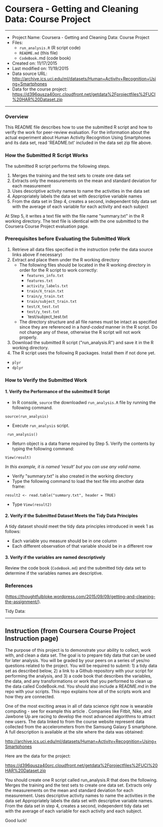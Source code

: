 
Coursera - Getting and Cleaning Data: Course Project
=================

----------
- Project Name: Coursera - Getting and Cleaning Data: Course Project
- Files:
    - `run_analysis.R` (R script code)
    - `README.md` (this file)
    - `CodeBook.`md (code book)
- Created on: 11/17/2015
- Last modified on: 11/19/2015
- Data source URL: 
http://archive.ics.uci.edu/ml/datasets/Human+Activity+Recognition+Using+Smartphones 
- Data for the course project:
https://d396qusza40orc.cloudfront.net/getdata%2Fprojectfiles%2FUCI%20HAR%20Dataset.zip 

----------
### Overview
This README file describes how to use the submitted R script and how to verify the work for peer-review evaluation. For the information about the actual experiment about Human Activity Recognition Using Smartphones and its data set, read 'README.txt' included in the data set zip file above.

### How the Submitted R Script Works
The submitted R script performs the following steps. 

1. Merges the training and the test sets to create one data set
2. Extracts only the measurements on the mean and standard deviation for each measurement
3. Uses descriptive activity names to name the activities in the data set
4. Appropriately labels the data set with descriptive variable names
5. From the data set in Step 4, creates a second, independent tidy data set with the average of each variable for each activity and each subject

At Step 5, it writes a text file with the file name "summary.txt" in the R working directory. The text file is identical with the one submitted to the Coursera Course Project evaluation page.

### Prerequisites before Evaluating the Submitted Work
1. Retrieve all data files specified in the instruction (refer the data source links above if necessary)
2. Extract and place them under the R working directory
	- The following files should be located in the R working directory in order for the R script to work correctly:
		- `features_info.txt`
		- `features.txt`
		- `activity_labels.txt`
		- `train/X_train.txt`
		- `train/y_train.txt`
		- `train/subject_train.txt`
		- `test/X_test.txt`
		- `test/y_test.txt`
		- `test/subject_test.txt
    - The directory structure and all file names must be intact as specified since they are referenced in a *hard-coded* manner in the R script.  Do not change any of these, otherwise the R script will not work properly.
3. Download the submitted R script ("run_analysis.R") and save it in the R working directory.
4. The R script uses the following R packages. Install them if not done yet.
  - `plyr`
  - `dplyr`

### How to Verify the Submitted Work

#### 1. Verify the Performance of the submitted R Script

- In R console, `source` the downloadwd `run_analysis.R` file by running the following command.

```
source(run_analysis)
```

- Execute `run_analysis` script.   

` run_analysis()`

- Return object is a data frame required by Step 5. Verify the contents by typing the following command:

`View(result)`

*In this example, it is named 'result' but you can use any valid name.*
- Verify "summary.txt" is also created in the working directory
- Type the following command to load the text file into another data frame:

```result2 <- read.table("summary.txt", header = TRUE)```

- Type `View(result2)`

#### 2. Verify if the Submitted Dataset Meets the Tidy Data Principles
A tidy dataset should meet the tidy data principles introduced in week 1 as follows:

 - Each variable you measure should be in one column
 - Each different observation of that variable should be in a different row

#### 3. Verify if the variables are named descriptively
Review the code book (`CodeBook.md`) and the submitted tidy data set to determine if the variables names are descriptive.

### References

(https://thoughtfulbloke.wordpress.com/2015/09/09/getting-and-cleaning-the-assignment/).

Tidy Data: 


------------------------------
## Instruction (from Coursera Course Project Instruction page)
The purpose of this project is to demonstrate your ability to collect, work with, and clean a data set. The goal is to prepare tidy data that can be used for later analysis. You will be graded by your peers on a series of yes/no questions related to the project. You will be required to submit: 1) a tidy data set as described below, 2) a link to a Github repository with your script for performing the analysis, and 3) a code book that describes the variables, the data, and any transformations or work that you performed to clean up the data called CodeBook.md. You should also include a README.md in the repo with your scripts. This repo explains how all of the scripts work and how they are connected.  

One of the most exciting areas in all of data science right now is wearable computing - see for example this article . Companies like Fitbit, Nike, and Jawbone Up are racing to develop the most advanced algorithms to attract new users. The data linked to from the course website represent data collected from the accelerometers from the Samsung Galaxy S smartphone. A full description is available at the site where the data was obtained: 

http://archive.ics.uci.edu/ml/datasets/Human+Activity+Recognition+Using+Smartphones 

Here are the data for the project: 

https://d396qusza40orc.cloudfront.net/getdata%2Fprojectfiles%2FUCI%20HAR%20Dataset.zip 

 You should create one R script called run_analysis.R that does the following. 
Merges the training and the test sets to create one data set.
Extracts only the measurements on the mean and standard deviation for each measurement. 
Uses descriptive activity names to name the activities in the data set
Appropriately labels the data set with descriptive variable names. 
From the data set in step 4, creates a second, independent tidy data set with the average of each variable for each activity and each subject.

Good luck!
